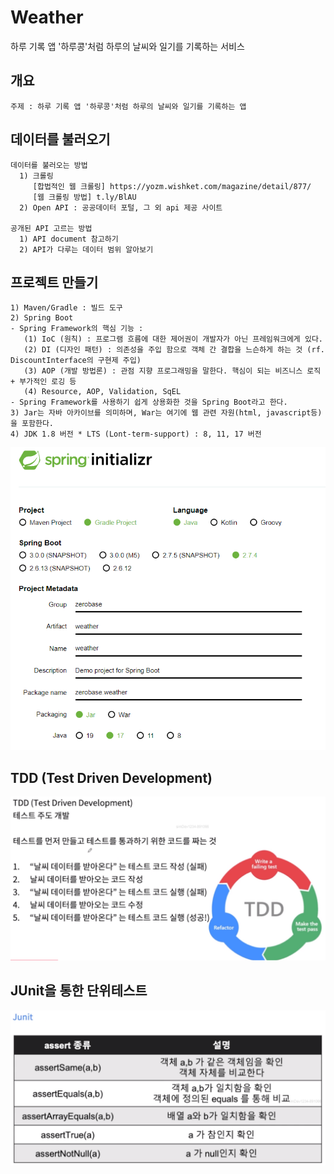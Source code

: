 # Weather
하루 기록 앱 '하루콩'처럼 하루의 날씨와 일기를 기록하는 서비스

## 개요
    주제 : 하루 기록 앱 '하루콩'처럼 하루의 날씨와 일기를 기록하는 앱

## 데이터를 불러오기
    데이터를 불러오는 방법
      1) 크롤링 
         [합법적인 웹 크롤링] https://yozm.wishket.com/magazine/detail/877/
         [웹 크롤링 방법] t.ly/BlAU
      2) Open API : 공공데이터 포털, 그 외 api 제공 사이트

    공개된 API 고르는 방법
      1) API document 참고하기
      2) API가 다루는 데이터 범위 알아보기

## 프로젝트 만들기
    1) Maven/Gradle : 빌드 도구
    2) Spring Boot 
    - Spring Framework의 핵심 기능 : 
       (1) IoC (원칙) : 프로그램 흐름에 대한 제어권이 개발자가 아닌 프레임워크에게 있다.
       (2) DI (디자인 패턴) : 의존성을 주입 함으로 객체 간 결합을 느슨하게 하는 것 (rf. DiscountInterface의 구현제 주입)
       (3) AOP (개발 방법론) : 관점 지향 프로그래밍을 말한다. 핵심이 되는 비즈니스 로직 + 부가적인 로깅 등 
       (4) Resource, AOP, Validation, SqEL
    - Spring Framework를 사용하기 쉽게 상용화한 것을 Spring Boot라고 한다. 
    3) Jar는 자바 아카이브를 의미하며, War는 여기에 웹 관련 자원(html, javascript등)을 포함한다.
    4) JDK 1.8 버전 * LTS (Lont-term-support) : 8, 11, 17 버전 
![img.png](README_img/img.png)

## TDD (Test Driven Development)
![img.png](README_img/img_3.png)

## JUnit을 통한 단위테스트
![img.png](README_img/img_4.png)
    